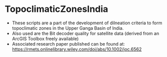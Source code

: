 # TopoclimaticZonesIndia
- These scripts are a part of the development of dilneation criteria to form topoclimatic zones in the Upper Ganga Basin of India.
- Also used are the Bit decoder quality for satellite data (derived from an ArcGIS Toolbox freely available)
- Associated research paper published can be found at: https://rmets.onlinelibrary.wiley.com/doi/abs/10.1002/joc.6562
